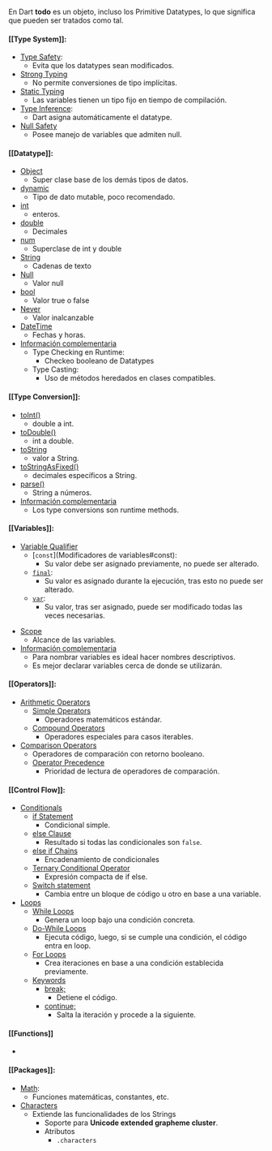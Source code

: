 En Dart **todo** es un objeto, incluso los Primitive Datatypes, lo que significa que pueden ser tratados como tal.
#### [[Type System]]:
* [Type Safety](Type%20System.md#Type%20Safety):
	* Evita que los datatypes sean modificados.
* [Strong Typing](Type%20System.md#Strong%20Typing)
	* No permite conversiones de tipo implícitas.
* [Static Typing](Type%20System.md#Static%20Typing)
	* Las variables tienen un tipo fijo en tiempo de compilación.
* [Type Inference](Type%20System.md#Type%20inference): 
	* Dart asigna automáticamente el datatype.
* [Null Safety](Type%20System.md#Null%20Safety)
	* Posee manejo de variables que admiten null.
#### [[Datatype]]:
- [Object](Datatype#Object)
	- Super clase base de los demás tipos de datos.
- [dynamic](Datatype.md#dynamic)
	- Tipo de dato mutable, poco recomendado.
- [int](Datatype#int)
	- enteros.
- [double](Datatype#double)
	- Decimales
- [num](Datatype#num)
	- Superclase de int y double
- [String](Datatype#String)
	- Cadenas de texto
- [Null](Datatype#Null)
	- Valor null
- [bool](Datatype#bool)
	- Valor true o false
- [Never](Datatype#Never)
	- Valor inalcanzable
- [DateTime](Datatype#DateTime)
	- Fechas y horas.
- [Información complementaria](Datatype#Información%20Complementaria) 
	- Type Checking en Runtime:
		- Checkeo booleano de Datatypes
	- Type Casting:
		- Uso de métodos heredados en clases compatibles.
#### [[Type Conversion]]:
- [toInt()](Type%20Conversion#toInt())
	- double a int.
- [toDouble()](Type%20Conversion#toDouble())
	- int a double.
- [toString](Type%20Conversion#toString)
	- valor a String.
- [toStringAsFixed()](Type%20Conversion#toStringAsFixed())
	- decimales específicos a String.
- [parse()](Type%20Conversion#parse())
	- String a números. 
- [Información complementaria](Type%20Conversion#Información%20complementaria)
	- Los type conversions son runtime methods.
#### [[Variables]]:
- [Variable Qualifier](Variables#Variable%20Qualifier)
	* [``const``](Modificadores de variables#const):
		* Su valor debe ser asignado previamente, no puede ser alterado.
	* [``final``](Variables.md#final):
		* Su valor es asignado durante la ejecución, tras esto no puede ser alterado.
	 * [``var``](Variables.md#var):
		* Su valor, tras ser asignado, puede ser modificado todas las veces necesarias.
* [Scope](Variables#Scope)
	* Alcance de las variables.
* [Información complementaria](Variables#Información%20complementaria)
	* Para nombrar variables es ideal hacer nombres descriptivos.
	* Es mejor declarar variables cerca de donde se utilizarán.

#### [[Operators]]:
- [Arithmetic Operators](Operators#Arithmetic)
	- [Simple Operators](Operators#Simple%20Operators)
		- Operadores matemáticos estándar.
	- [Compound Operators](Operators#Compound%20Operators)
		- Operadores especiales para casos iterables.
- [Comparison Operators](Operators#Comparison)
	- Operadores de comparación con retorno booleano.
	- [Operator Precedence](Operators#Operator%20Precedence)
		- Prioridad de lectura de operadores de comparación.
#### [[Control Flow]]:
- [Conditionals](Control%20Flow#Conditionals)
	- [if Statement](Control%20Flow.md#If%20Statement) 
		- Condicional simple.
	- [else Clause](Control%20Flow.md#Else%20Clause)
		- Resultado si todas las condicionales son `false`.
	- [else if Chains](Control%20Flow.md#Else%20If%20Chains)
		- Encadenamiento de condicionales 
	- [Ternary Conditional Operator](Control%20Flow.md#Ternary%20Conditional%20Operator)
		- Expresión compacta de if else.
	- [Switch statement](Control%20Flow#Switch%20Statement)
		- Cambia entre un bloque de código u otro en base a una variable.
- [Loops](Control%20Flow#Loops)
	- [While Loops](Control%20Flow#While%20Loops)
		- Genera un loop bajo una condición concreta.
	- [Do-While Loops](Control%20Flow#Do-While%20Loops)
		- Ejecuta código, luego, si se cumple una condición, el código entra en loop.
	- [For Loops](Control%20Flow#For%20Loops)
		- Crea iteraciones en base a una condición establecida previamente.
	- [Keywords](Control%20Flow#Keywords)
		- [break;](Control%20Flow#break;)
			- Detiene el código.
		- [continue;](Control%20Flow#continue;)
			- Salta la iteración y procede a la siguiente.

#### [[Functions]]
- 
#### [[Packages]]:
- [Math](Packages#Math):
	- Funciones matemáticas, constantes, etc.
- [Characters](Packages#Characters)
	- Extiende las funcionalidades de los Strings
		- Soporte para **Unicode extended grapheme cluster**.
		- Atributos
			- ``.characters``



